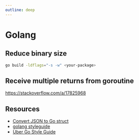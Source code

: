```yaml
---
outline: deep
---
```


# Golang

## Reduce binary size

```bash
go build -ldflags="-s -w" <your-package>
```

## Receive multiple returns from goroutine

<https://stackoverflow.com/a/17825968>

## Resources

- [Convert JSON to Go struct](https://mholt.github.io/json-to-go/)
- [golang styleguide](https://google.github.io/styleguide/go/)
- [Uber Go Style Guide](https://github.com/uber-go/)
